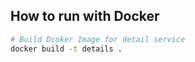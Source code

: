 ## How to run with Docker

```bash
# Build Dcoker Image for detail service
docker build -t details .
```